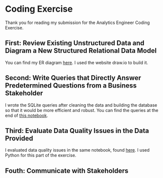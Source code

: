 # Coding Exercise

Thank you for reading my submission for the Analytics Engineer Coding Exercise.

## First: Review Existing Unstructured Data and Diagram a New Structured Relational Data Model
You can find my ER diagram [here](https://github.com/Wbates2012/WB_fetch_coding_challenge/blob/main/ER_diagram.png). I used the website draw.io to build it.

## Second: Write Queries that Directly Answer Predetermined Questions from a Business Stakeholder
I wrote the SQLite queries after cleaning the data and building the database so that it would be more efficient and robust. You can find the queries at the end of [this notebook](https://github.com/Wbates2012/WB_fetch_coding_challenge/blob/main/fetch%20coding%20test.ipynb).

## Third: Evaluate Data Quality Issues in the Data Provided
I evaluated data quality issues in the same notebook, found [here](https://github.com/Wbates2012/WB_fetch_coding_challenge/blob/main/fetch%20coding%20test.ipynb). I used Python for this part of the exercise.

## Fouth: Communicate with Stakeholders
